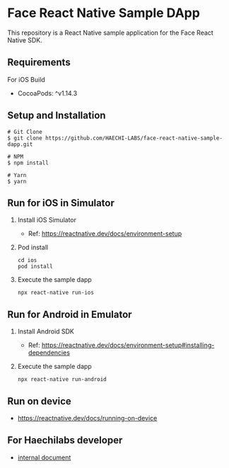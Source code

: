 # Face React Native Sample DApp

This repository is a React Native sample application for the Face React Native SDK.

## Requirements

For iOS Build
* CocoaPods: ^v1.14.3

## Setup and Installation

```shell
# Git Clone
$ git clone https://github.com/HAECHI-LABS/face-react-native-sample-dapp.git

# NPM
$ npm install

# Yarn
$ yarn
```

## Run for iOS in Simulator

1. Install iOS Simulator
   - Ref: <https://reactnative.dev/docs/environment-setup>
2. Pod install

   ```shell
   cd ios
   pod install
   ```

3. Execute the sample dapp

   ```shell
   npx react-native run-ios
   ```

## Run for Android in Emulator

1. Install Android SDK
   - Ref: <https://reactnative.dev/docs/environment-setup#installing-dependencies>
2. Execute the sample dapp

   ```shell
   npx react-native run-android
   ```

## Run on device

- <https://reactnative.dev/docs/running-on-device>

## For Haechilabs developer

- [internal document](https://www.notion.so/haechilabs/RN-Sample-Dapp-Guide-a5676788d99b4a3c995b1e7fb6e2f1a2)
